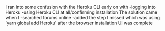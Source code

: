 I ran into some confusion with the Heroku CLI early on with
-logging into Heroku
-using Heroku CLI at all/confirming installation
The solution came when I
-searched forums online
-added the step I missed which was using 'yarn global add Heroku' after the browser installation UI was complete
